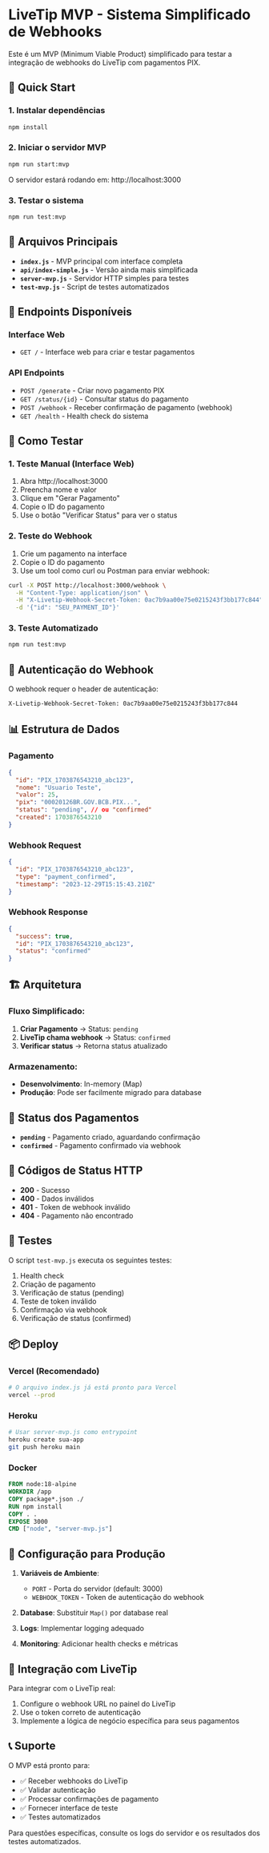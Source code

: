 # LiveTip MVP - Sistema Simplificado de Webhooks

Este é um MVP (Minimum Viable Product) simplificado para testar a integração de webhooks do LiveTip com pagamentos PIX.

## 🚀 Quick Start

### 1. Instalar dependências
```bash
npm install
```

### 2. Iniciar o servidor MVP
```bash
npm run start:mvp
```

O servidor estará rodando em: http://localhost:3000

### 3. Testar o sistema
```bash
npm run test:mvp
```

## 📁 Arquivos Principais

- **`index.js`** - MVP principal com interface completa
- **`api/index-simple.js`** - Versão ainda mais simplificada
- **`server-mvp.js`** - Servidor HTTP simples para testes
- **`test-mvp.js`** - Script de testes automatizados

## 🔧 Endpoints Disponíveis

### Interface Web
- `GET /` - Interface web para criar e testar pagamentos

### API Endpoints
- `POST /generate` - Criar novo pagamento PIX
- `GET /status/{id}` - Consultar status do pagamento
- `POST /webhook` - Receber confirmação de pagamento (webhook)
- `GET /health` - Health check do sistema

## 📝 Como Testar

### 1. Teste Manual (Interface Web)
1. Abra http://localhost:3000
2. Preencha nome e valor
3. Clique em "Gerar Pagamento"
4. Copie o ID do pagamento
5. Use o botão "Verificar Status" para ver o status

### 2. Teste do Webhook
1. Crie um pagamento na interface
2. Copie o ID do pagamento
3. Use um tool como curl ou Postman para enviar webhook:

```bash
curl -X POST http://localhost:3000/webhook \
  -H "Content-Type: application/json" \
  -H "X-Livetip-Webhook-Secret-Token: 0ac7b9aa00e75e0215243f3bb177c844" \
  -d '{"id": "SEU_PAYMENT_ID"}'
```

### 3. Teste Automatizado
```bash
npm run test:mvp
```

## 🔐 Autenticação do Webhook

O webhook requer o header de autenticação:
```
X-Livetip-Webhook-Secret-Token: 0ac7b9aa00e75e0215243f3bb177c844
```

## 📊 Estrutura de Dados

### Pagamento
```json
{
  "id": "PIX_1703876543210_abc123",
  "nome": "Usuario Teste",
  "valor": 25,
  "pix": "00020126BR.GOV.BCB.PIX...",
  "status": "pending", // ou "confirmed"
  "created": 1703876543210
}
```

### Webhook Request
```json
{
  "id": "PIX_1703876543210_abc123",
  "type": "payment_confirmed",
  "timestamp": "2023-12-29T15:15:43.210Z"
}
```

### Webhook Response
```json
{
  "success": true,
  "id": "PIX_1703876543210_abc123",
  "status": "confirmed"
}
```

## 🏗️ Arquitetura

### Fluxo Simplificado:
1. **Criar Pagamento** → Status: `pending`
2. **LiveTip chama webhook** → Status: `confirmed`
3. **Verificar status** → Retorna status atualizado

### Armazenamento:
- **Desenvolvimento**: In-memory (Map)
- **Produção**: Pode ser facilmente migrado para database

## 🔄 Status dos Pagamentos

- **`pending`** - Pagamento criado, aguardando confirmação
- **`confirmed`** - Pagamento confirmado via webhook

## 🚦 Códigos de Status HTTP

- **200** - Sucesso
- **400** - Dados inválidos
- **401** - Token de webhook inválido
- **404** - Pagamento não encontrado

## 🧪 Testes

O script `test-mvp.js` executa os seguintes testes:
1. Health check
2. Criação de pagamento
3. Verificação de status (pending)
4. Teste de token inválido
5. Confirmação via webhook
6. Verificação de status (confirmed)

## 📦 Deploy

### Vercel (Recomendado)
```bash
# O arquivo index.js já está pronto para Vercel
vercel --prod
```

### Heroku
```bash
# Usar server-mvp.js como entrypoint
heroku create sua-app
git push heroku main
```

### Docker
```dockerfile
FROM node:18-alpine
WORKDIR /app
COPY package*.json ./
RUN npm install
COPY . .
EXPOSE 3000
CMD ["node", "server-mvp.js"]
```

## 🔧 Configuração para Produção

1. **Variáveis de Ambiente**:
   - `PORT` - Porta do servidor (default: 3000)
   - `WEBHOOK_TOKEN` - Token de autenticação do webhook

2. **Database**: Substituir `Map()` por database real
3. **Logs**: Implementar logging adequado
4. **Monitoring**: Adicionar health checks e métricas

## 🤝 Integração com LiveTip

Para integrar com o LiveTip real:
1. Configure o webhook URL no painel do LiveTip
2. Use o token correto de autenticação
3. Implemente a lógica de negócio específica para seus pagamentos

## 📞 Suporte

O MVP está pronto para:
- ✅ Receber webhooks do LiveTip
- ✅ Validar autenticação
- ✅ Processar confirmações de pagamento
- ✅ Fornecer interface de teste
- ✅ Testes automatizados

Para questões específicas, consulte os logs do servidor e os resultados dos testes automatizados.
